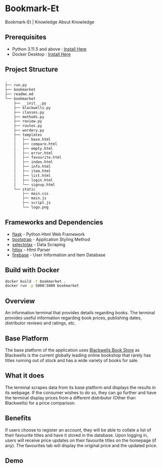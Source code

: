 # Bookmark-Et

Bookmark-Et | Knowledge About Knowledge

## Prerequisites

- Python 3.11.5 and above : [Install Here](https://www.python.org/downloads/)
- Docker Desktop : [Install Here](https://www.docker.com/products/docker-desktop/)

## Project Structure

```bash
.
├── run.py
├── bookmarket
├── readme.md
└── bookmarket
    ├── __init__.py
    ├── blackwells.py
    ├── classes.py
    ├── methods.py
    ├── review.py
    ├── routes.py
    ├── wordery.py
    ├── templates
    │   ├── base.html
    │   ├── compare.html
    │   ├── empty.html
    │   ├── error.html
    │   ├── favourite.html
    │   ├── index.html
    │   ├── info.html
    │   ├── item.html
    │   ├── list.html
    │   ├── login.html
    │   └── signup.html
    └── static
        ├── main.css
        ├── main.js
        ├── script.js
        └── logo.png

```

## Frameworks and Dependencies

- [flask](https://flask.palletsprojects.com/) - Python Html Web Framework
- [bootstrap](https://getbootstrap.com/) - Application Styling Method
- [selectolax](https://selectolax.readthedocs.io/) - Data Scraping
- [httpx](https://www.python-httpx.org/) - Html Parser
- [firebase](https://firebase.google.com/) - User Information and Item Database

## **Build with Docker**
```bash
docker build -t bookmarket .
docker run -p 5000:5000 bookmarket
```

## Overview

An information terminal that provides details regarding books. The terminal provides useful information regarding book prices, publishing dates, distributor reviews and ratings, etc.

## Base Platform

The base platform of the application uses [Blackwells Book Store](https://blackwells.co.uk/bookshop/home) as Blackwells is the current globally leading online bookshop that rarely has titles running out of stock and has a wide variety of books for sale.

## What it does

The terminal scrapes data from its base platform and displays the results in its webpage. If the consumer wishes to do so, they can go further and have the terminal display prices from a different distributor (Other than Blackwells) for a price comparison.

## Benefits

If users choose to register an account, they will be able to collate a list of their favourite titles and have it stored in the database. Upon logging in, users will receive price updates on their favourite titles on the homepage (if any). The favourites tab will display the original price and the updated price.

## Demo